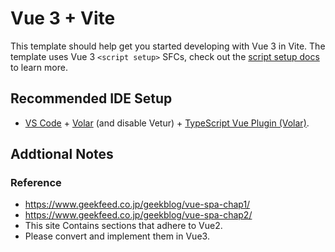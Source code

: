 # Vue 3 + Vite

This template should help get you started developing with Vue 3 in Vite. The template uses Vue 3 `<script setup>` SFCs, check out the [script setup docs](https://v3.vuejs.org/api/sfc-script-setup.html#sfc-script-setup) to learn more.

## Recommended IDE Setup

- [VS Code](https://code.visualstudio.com/) + [Volar](https://marketplace.visualstudio.com/items?itemName=Vue.volar) (and disable Vetur) + [TypeScript Vue Plugin (Volar)](https://marketplace.visualstudio.com/items?itemName=Vue.vscode-typescript-vue-plugin).

## Addtional Notes
### Reference
- https://www.geekfeed.co.jp/geekblog/vue-spa-chap1/
- https://www.geekfeed.co.jp/geekblog/vue-spa-chap2/
- This site Contains sections that adhere to Vue2.
- Please convert and implement them in Vue3.
